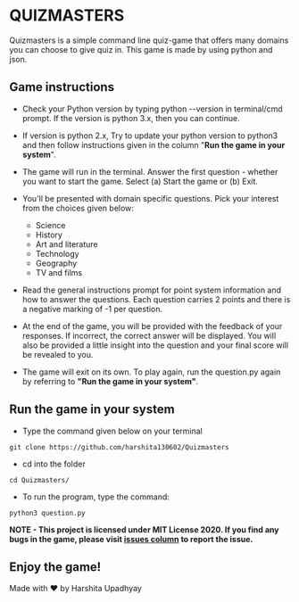 # QUIZMASTERS
Quizmasters is a simple command line quiz-game that offers many domains you can choose to give quiz in. This game is made by using python and json.

## Game instructions
* Check your Python version by typing python --version in terminal/cmd prompt. If the version is python 3.x, then you can continue. 
* If version is python 2.x, Try to update your python version to python3 and then follow instructions given in the  column "**Run the game in your system**".
* The game will run in the terminal. Answer the first question - whether you want to start the game. Select (a) Start the game or (b) Exit.
* You'll be presented with domain specific questions. Pick your interest from the choices given below:
    *  Science 
    *  History
    *  Art and literature
    *  Technology 
    *  Geography
    *  TV and films

* Read the general instructions prompt for point system information and how to answer the questions. Each question carries 2 points and there is a negative marking of -1 per question.
* At the end of the game, you will be provided with the feedback of your responses. If incorrect, the correct answer will be displayed. You will also be provided a little insight into the question and your final score will be revealed to you.
* The game will exit on its own. To play again, run the question.py again by referring to **"Run the game in your system"**.

## Run the game in your system
* Type the command given below on your terminal
```
git clone https://github.com/harshita130602/Quizmasters
```
* cd into the folder
```
cd Quizmasters/
```
* To run the program, type the command:
```
python3 question.py
```
**NOTE - This project is licensed under MIT License 2020. If you find any bugs in the game, please visit [issues column](https://github.com/harshita130602/Quizmasters/issues) to report the issue.** 

## Enjoy the game!

Made with :heart: by Harshita Upadhyay
